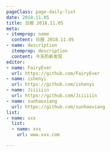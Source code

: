 ```yaml
---
pageClass: page-daily-list
date: 2018.11.05
title: 日报 2018.11.05
meta:
- itemprop: name
  content: 日报 2018.11.05
- name: description
  itemprop: description
  content: 今天的新发现
editor:
- name: FairyEver
  url: https://github.com/FairyEver
- name: ishenyi
  url: https://github.com/ishenyi
- name: Jiiiiiin
  url: https://github.com/Jiiiiiin
- name: sunhaoxiang
  url: https://github.com/sunhaoxiang
list:
- name: xxx
  list:
  - name: xxx
    url: www.xxx.com

---
```


<daily-list v-bind="$page.frontmatter"/>
